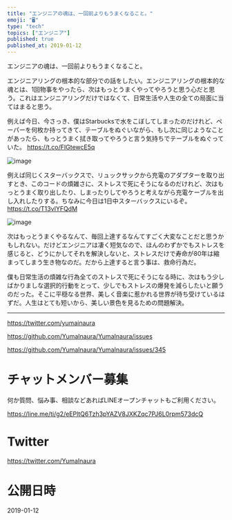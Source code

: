 ```yaml
---
title: "エンジニアの魂は、一回前よりもうまくなること。"
emoji: "🖥"
type: "tech"
topics: ["エンジニア"]
published: true
published_at: 2019-01-12
---
```


エンジニアの魂は、一回前よりもうまくなること。

エンジニアリングの根本的な部分での話をしたい。エンジニアリングの根本的な魂とは、1回物事をやったら、次はもっとうまくやってやろうと思う心だと思う。これはエンジニアリングだけではなくて、日常生活や人生の全ての局面に当てはまると思う。

例えば今日、今さっき、僕はStarbucksで水をこぼしてしまったのだけれど、ペーパーを何枚か持ってきて、テーブルをぬぐいながら、もし次に同じようなことがあったら、もっとうまく拭き取ってやろうと言う気持ちでテーブルをぬぐっていた。 https://t.co/FIGtewcE5q

![image](https://user-images.githubusercontent.com/13635059/51072691-d2976f00-16a7-11e9-96dd-96e260e22f5e.png)


例えば同じくスターバックスで、リュックサックから充電のアダプターを取り出すとき、このコードの煩雑さに、ストレスで死にそうになるのだけれど、次はもっとうまく取り出したり、しまったりしてやろうと考えながら充電ケーブルを出し入れしたりする。ちなみに今日は1日中スターバックスにいるぞ。 https://t.co/T13vIYFQdM

![image](https://user-images.githubusercontent.com/13635059/51072692-d88d5000-16a7-11e9-9755-8e260b349999.png)

次はもっとうまくやるなんて、毎回上達するなんてすごく大変なことだと思うかもしれない。だけどエンジニアは凄く短気なので、ほんのわずかでもストレスを感じると、どうにかしてそれを解決しないと、ストレスだけで寿命が80年は縮まってしまう生き物なのだ。だから上達すると言う事は、救命行為だ。

僕も日常生活の煩雑な行為全てのストレスで死にそうになる時に、次はもう少しばかりましな選択的行動をとって、少しでもストレスの爆発を減らしたいと願うのだった。そこに平穏なる世界、美しく音楽に惹かれる世界が待ち受けているはずだ。人生はとても短いから、美しい景色を見るための問題解決。

---

https://twitter.com/yumainaura

https://github.com/YumaInaura/YumaInaura/issues

https://github.com/YumaInaura/YumaInaura/issues/345








<!-- Update From Qiita API -->

# チャットメンバー募集


何か質問、悩み事、相談などあればLINEオープンチャットもご利用ください。

https://line.me/ti/g2/eEPltQ6Tzh3pYAZV8JXKZqc7PJ6L0rpm573dcQ





# Twitter


https://twitter.com/YumaInaura


<!-- Update From Qiita API -->



# 公開日時

2019-01-12
